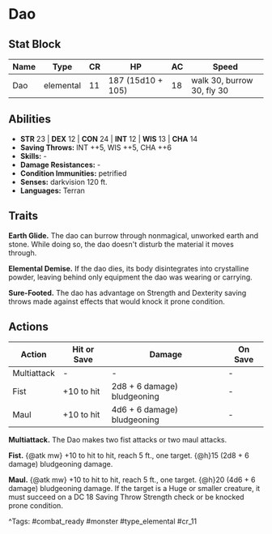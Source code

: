 # Dao

## Stat Block

| Name | Type | CR | HP | AC | Speed |
|------|------|----|----|----|-------|
| Dao | elemental | 11 | 187 (15d10 + 105) | 18 | walk 30, burrow 30, fly 30 |

## Abilities

- **STR** 23 | **DEX** 12 | **CON** 24 | **INT** 12 | **WIS** 13 | **CHA** 14
- **Saving Throws:** INT ++5, WIS ++5, CHA ++6  
- **Skills:** -  
- **Damage Resistances:** -  
- **Condition Immunities:** petrified  
- **Senses:** darkvision 120 ft.  
- **Languages:** Terran

## Traits

**Earth Glide.** The dao can burrow through nonmagical, unworked earth and stone. While doing so, the dao doesn't disturb the material it moves through.

**Elemental Demise.** If the dao dies, its body disintegrates into crystalline powder, leaving behind only equipment the dao was wearing or carrying.

**Sure-Footed.** The dao has advantage on Strength and Dexterity saving throws made against effects that would knock it prone condition.


## Actions

| Action | Hit or Save | Damage | On Save |
|--------|--------------|--------|----------|
| Multiattack | - | - | - |
| Fist | +10 to hit | 2d8 + 6 damage) bludgeoning | - |
| Maul | +10 to hit | 4d6 + 6 damage) bludgeoning | - |

**Multiattack.** The Dao makes two fist attacks or two maul attacks.

**Fist.** {@atk mw} +10 to hit to hit, reach 5 ft., one target. {@h}15 (2d8 + 6 damage) bludgeoning damage.

**Maul.** {@atk mw} +10 to hit to hit, reach 5 ft., one target. {@h}20 (4d6 + 6 damage) bludgeoning damage. If the target is a Huge or smaller creature, it must succeed on a DC 18 Saving Throw Strength check or be knocked prone condition.


^Tags: #combat_ready #monster #type_elemental #cr_11